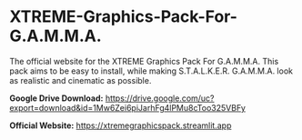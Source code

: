 # XTREME-Graphics-Pack-For-G.A.M.M.A.
The official website for the XTREME Graphics Pack For G.A.M.M.A. This pack aims to be easy to install, while making S.T.A.L.K.E.R. G.A.M.M.A. look as realistic and cinematic as possible.

**Google Drive Download:** https://drive.google.com/uc?export=download&id=1Mw6Zei6piJarhFg4lPMu8cToo325VBFy

**Official Website:** https://xtremegraphicspack.streamlit.app
